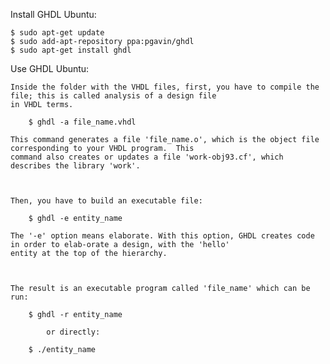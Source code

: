 Install GHDL Ubuntu:

	$ sudo apt-get update
	$ sudo add-apt-repository ppa:pgavin/ghdl
	$ sudo apt-get install ghdl

Use GHDL Ubuntu:

	Inside the folder with the VHDL files, first, you have to compile the file; this is called analysis of a design file
	in VHDL terms.

		$ ghdl -a file_name.vhdl

	This command generates a file 'file_name.o', which is the object file corresponding to your VHDL program.  This
	command also creates or updates a file 'work-obj93.cf', which describes the library 'work'.



	Then, you have to build an executable file:

		$ ghdl -e entity_name

	The '-e' option means elaborate. With this option, GHDL creates code in order to elab-orate a design, with the 'hello'
	entity at the top of the hierarchy. 



	The result is an executable program called 'file_name' which can be run:

		$ ghdl -r entity_name

			or directly:

		$ ./entity_name
